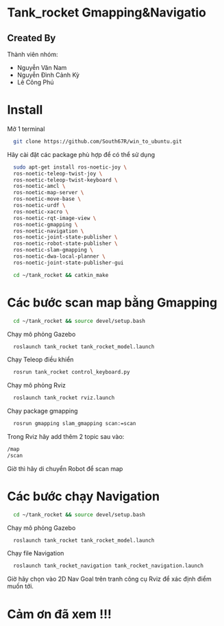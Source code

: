 
# Tank_rocket Gmapping&Navigatio







## Created By

Thành viên nhóm:

- Nguyễn Văn Nam 
- Nguyễn Đình Cảnh Kỳ
- Lê Công Phú


# Install 

Mở 1 terminal 

```bash
  git clone https://github.com/South67R/win_to_ubuntu.git
```
Hãy cài đặt các package phù hợp để có thể sử dụng

```bash
  sudo apt-get install ros-noetic-joy \
  ros-noetic-teleop-twist-joy \
  ros-noetic-teleop-twist-keyboard \
  ros-noetic-amcl \
  ros-noetic-map-server \
  ros-noetic-move-base \
  ros-noetic-urdf \
  ros-noetic-xacro \
  ros-noetic-rqt-image-view \
  ros-noetic-gmapping \
  ros-noetic-navigation \
  ros-noetic-joint-state-publisher \
  ros-noetic-robot-state-publisher \
  ros-noetic-slam-gmapping \
  ros-noetic-dwa-local-planner \
  ros-noetic-joint-state-publisher-gui
```


```bash
  cd ~/tank_rocket && catkin_make 
```
# Các bước scan map bằng Gmapping 
```bash
  cd ~/tank_rocket && source devel/setup.bash 
```
Chạy mô phỏng Gazebo
```bash
  roslaunch tank_rocket tank_rocket_model.launch 
```
Chạy Teleop điều khiển 
```bash
  rosrun tank_rocket control_keyboard.py
```
Chạy mô phỏng Rviz 
```bash
  roslaunch tank_rocket rviz.launch 
```
Chạy package gmapping 
```bash
  rosrun gmapping slam_gmapping scan:=scan 
```
Trong Rviz hãy add thêm 2 topic sau vào:             
  ```bash
  /map 
  /scan 
```
Giờ thì hãy di chuyển Robot để scan map 

# Các bước chạy Navigation 
```bash
  cd ~/tank_rocket && source devel/setup.bash 
```
Chạy mô phỏng Gazebo
```bash
  roslaunch tank_rocket tank_rocket_model.launch 
```
Chạy file Navigation
```bash
  roslaunch tank_rocket_navigation tank_rocket_navigation.launch 
```
Giờ hãy chọn vào 2D Nav Goal trên tranh công cụ Rviz để xác định điểm muốn tới.

# Cảm ơn đã xem !!!
